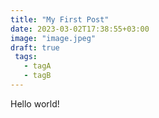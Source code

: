 ```yaml
---
title: "My First Post"
date: 2023-03-02T17:38:55+03:00
image: "image.jpeg"
draft: true
 tags:
   - tagA
   - tagB
---
```



Hello world!